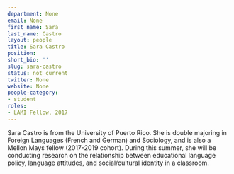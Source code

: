```yaml
---
department: None
email: None
first_name: Sara
last_name: Castro
layout: people
title: Sara Castro
position:
short_bio: ''
slug: sara-castro
status: not_current
twitter: None
website: None
people-category:
- student
roles:
- LAMI Fellow, 2017
---
```


Sara Castro is from the University of Puerto Rico. She is double majoring in Foreign Languages (French and German) and Sociology, and is also a Mellon Mays fellow (2017-2019 cohort). During this summer, she will be conducting research on the relationship between educational language policy, language attitudes, and social/cultural identity in a classroom.
